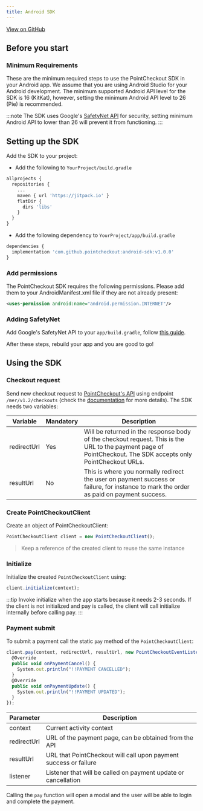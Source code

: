 ```yaml
---
title: Android SDK
---
```

<a className="button button--primary button--large" href="http://www.github.com/pointcheckout/android-sdk">
  View on GitHub
</a>

## Before you start

### Minimum Requirements

These are the minimum required steps to use the PointCheckout SDK in your Android app. We assume that you are using Android Studio for your Android development. The minimum supported Android API level for the SDK is 16 (KitKat), however, setting the minimum Android API level to 26 (Pie) is recommended.

:::note
The SDK uses Google's [SafetyNet API](https://developer.android.com/training/safetynet/attestation) for security, setting minimum Android API to lower than 26 will prevent it from functioning.
:::

## Setting up the SDK

Add the SDK to your project:
 - Add the following to `YourProject/build.gradle`

```jsx
allprojects {
  repositories {
    ...
    maven { url 'https://jitpack.io' }
    flatDir {
      dirs 'libs'
    }
  }
}
```
 - Add the following dependency to `YourProject/app/build.gradle`

```jsx
dependencies {
  implementation 'com.github.pointcheckout:android-sdk:v1.0.0'
}
```

### Add permissions
The PointCheckout SDK requires the following permissions. Please add them to your AndroidManifest.xml file if they are not already present:
```xml
<uses-permission android:name="android.permission.INTERNET"/>
```

### Adding SafetyNet
Add Google's SafetyNet API to your `app/build.gradle`, follow [this guide](https://developers.google.com/android/guides/setup).

After these steps, rebuild your app and you are good to go!

## Using the SDK
### Checkout request

Send new checkout request to [PointCheckout's API](https://www.pointcheckout.com/en/developers/api/api-integration) using endpoint `/mer/v1.2/checkouts` (check the [documentation](https://www.pointcheckout.com/en/developers/api/api-integration) for more details). The SDK needs two variables:

| Variable    | Mandatory | Description |
|-------------|-----------|------------ |
| redirectUrl | Yes       | Will be returned in the response body of the checkout request. This is the URL to the payment page of PointCheckout. The SDK accepts only PointCheckout URLs. |
| resultUrl   | No        | This is where you normally redirect the user on payment success or failure, for instance to mark the order as paid on payment success.                        |

### Create PointCheckoutClient
Create an object of PointCheckoutClient:

```jsx
PointCheckoutClient client = new PointCheckoutClient();
```
> Keep a reference of the created client to reuse the same instance

### Initialize
Initialize the created `PointCheckoutClient` using:

```jsx
client.initialize(context);
```

:::tip
Invoke initialize when the app starts because it needs 2-3 seconds. If the client is not initialized and pay is called, the client will call initialize internally before calling pay.
:::

### Payment submit

To submit a payment call the static `pay` method of the `PointCheckoutClient`:

```jsx
client.pay(context, redirectUrl, resultUrl, new PointCheckoutEventListener() {
  @Override
  public void onPaymentCancel() {
    System.out.println("!!PAYMENT CANCELLED");
  }
  @Override
  public void onPaymentUpdate() {
    System.out.println("!!PAYMENT UPDATED");
  }
});
```

| Parameter   | Description                                                      |
|-------------|------------------------------------------------------------------|
| context     | Current activity context                                         |
| redirectUrl | URL of the payment page, can be obtained from the API            |
| resultUrl   | URL that PointCheckout will call upon payment success or failure |
| listener    | Listener that will be called on payment update or cancellation   |

Calling the `pay` function will open a modal and the user will be able to login and complete the payment.
